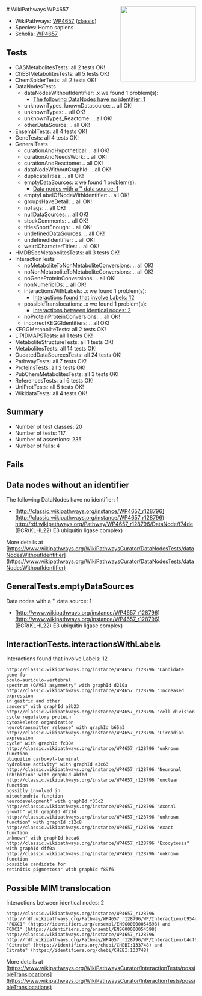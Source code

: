 <img style="float: right; width: 200px" src="https://upload.wikimedia.org/wikipedia/commons/thumb/8/83/Wplogo_with_text_500.png/640px-Wplogo_with_text_500.png" />
# WikiPathways WP4657

* WikiPathways: [WP4657](https://wikipathways.org/pathways/WP4657) ([classic](https://classic.wikipathways.org/instance/WP4657))
* Species: Homo sapiens
* Scholia: [WP4657](https://scholia.toolforge.org/wikipathways/WP4657)
## Tests
* CASMetabolitesTests: all 2 tests OK!
* ChEBIMetabolitesTests: all 5 tests OK!
* ChemSpiderTests: all 2 tests OK!
* DataNodesTests
    * dataNodesWithoutIdentifier: .x we found 1 problem(s):
        * [The following DataNodes have no identifier: 1](#d2d32fa0)
    * unknownTypes_knownDatasource: .. all OK!
    * unknownTypes: .. all OK!
    * unknownTypes_Reactome: .. all OK!
    * otherDataSource: .. all OK!
* EnsemblTests: all 4 tests OK!
* GeneTests: all 4 tests OK!
* GeneralTests
    * curationAndHypothetical: .. all OK!
    * curationAndNeedsWork: .. all OK!
    * curationAndReactome: .. all OK!
    * dataNodeWithoutGraphId: .. all OK!
    * duplicateTitles: .. all OK!
    * emptyDataSources: x we found 1 problem(s):
        * [Data nodes with a '' data source: 1](#3d121fcc)
    * emptyLabelOfNodeWithIdentifier: .. all OK!
    * groupsHaveDetail: .. all OK!
    * noTags: .. all OK!
    * nullDataSources: .. all OK!
    * stockComments: .. all OK!
    * titlesShortEnough: .. all OK!
    * undefinedDataSources: .. all OK!
    * undefinedIdentifier: .. all OK!
    * weirdCharacterTitles: .. all OK!
* HMDBSecMetabolitesTests: all 3 tests OK!
* InteractionTests
    * noMetaboliteToNonMetaboliteConversions: .. all OK!
    * noNonMetaboliteToMetaboliteConversions: .. all OK!
    * noGeneProteinConversions: .. all OK!
    * nonNumericIDs: .. all OK!
    * interactionsWithLabels: .x we found 1 problem(s):
        * [Interactions found that involve Labels: 12](#fe97a8ba)
    * possibleTranslocations: .x we found 1 problem(s):
        * [Interactions between identical nodes: 2](#1c118207)
    * noProteinProteinConversions: .. all OK!
    * incorrectKEGGIdentifiers: .. all OK!
* KEGGMetaboliteTests: all 2 tests OK!
* LIPIDMAPSTests: all 1 tests OK!
* MetaboliteStructureTests: all 1 tests OK!
* MetabolitesTests: all 14 tests OK!
* OudatedDataSourcesTests: all 24 tests OK!
* PathwayTests: all 7 tests OK!
* ProteinsTests: all 2 tests OK!
* PubChemMetabolitesTests: all 3 tests OK!
* ReferencesTests: all 6 tests OK!
* UniProtTests: all 5 tests OK!
* WikidataTests: all 4 tests OK!


## Summary

* Number of test classes: 20
* Number of tests: 117
* Number of assertions: 235
* Number of fails: 4

## Fails

<a name="d2d32fa0" />

## Data nodes without an identifier

The following DataNodes have no identifier: 1

* [http://classic.wikipathways.org/instance/WP4657_r128796](http://classic.wikipathways.org/instance/WP4657_r128796) http://rdf.wikipathways.org/Pathway/WP4657_r128796/DataNode/f74de (BCR(KLHL22) E3 
ubiquitin ligase complex)


More details at [https://www.wikipathways.org/WikiPathwaysCurator/DataNodesTests/dataNodesWithoutIdentifier](https://www.wikipathways.org/WikiPathwaysCurator/DataNodesTests/dataNodesWithoutIdentifier)

<a name="3d121fcc" />

## GeneralTests.emptyDataSources

Data nodes with a '' data source: 1

* [http://www.wikipathways.org/instance/WP4657_r128796](http://www.wikipathways.org/instance/WP4657_r128796) (BCR(KLHL22) E3 
ubiquitin ligase complex)


<a name="fe97a8ba" />

## InteractionTests.interactionsWithLabels

Interactions found that involve Labels: 12
```
http://classic.wikipathways.org/instance/WP4657_r128796 "Candidate gene for
oculo-auriculo-vertebral 
spectrum (OAVS) asymmetry" with graphId d210a
http://classic.wikipathways.org/instance/WP4657_r128796 "Increased expression
in gastric and other
cancers" with graphId a8b23
http://classic.wikipathways.org/instance/WP4657_r128796 "cell division cycle regulatory protein
cytoskeleton organization
neurotransmitter release" with graphId b65a3
http://classic.wikipathways.org/instance/WP4657_r128796 "Circadian 
expression
cycle" with graphId fc30e
http://classic.wikipathways.org/instance/WP4657_r128796 "unknown function
ubiquitin carboxyl-terminal 
hydrolase activity" with graphId e3c63
http://classic.wikipathways.org/instance/WP4657_r128796 "Neuronal inhibition" with graphId abfbd
http://classic.wikipathways.org/instance/WP4657_r128796 "unclear function
possibly involved in 
mitochondria function
neurodevelopment" with graphId f35c2
http://classic.wikipathways.org/instance/WP4657_r128796 "Axonal growth" with graphId df21d
http://classic.wikipathways.org/instance/WP4657_r128796 "unknown
function" with graphId c12c8
http://classic.wikipathways.org/instance/WP4657_r128796 "exact function 
unknown" with graphId beca6
http://classic.wikipathways.org/instance/WP4657_r128796 "Exocytosis" with graphId dff0a
http://classic.wikipathways.org/instance/WP4657_r128796 "unknown function
possible candidate for
retinitis pigmentosa" with graphId f89f6
```

<a name="1c118207" />

## Possible MIM translocation

Interactions between identical nodes: 2
```
http://classic.wikipathways.org/instance/WP4657_r128796 http://rdf.wikipathways.org/Pathway/WP4657_r128796/WP/Interaction/b954e "FOXC1" (https://identifiers.org/ensembl/ENSG00000054598) and 
FOXC1" (https://identifiers.org/ensembl/ENSG00000054598)
http://classic.wikipathways.org/instance/WP4657_r128796 http://rdf.wikipathways.org/Pathway/WP4657_r128796/WP/Interaction/b4cf6 "Citrate" (https://identifiers.org/chebi/CHEBI:133748) and 
Citrate" (https://identifiers.org/chebi/CHEBI:133748)
```

More details at [https://www.wikipathways.org/WikiPathwaysCurator/InteractionTests/possibleTranslocations](https://www.wikipathways.org/WikiPathwaysCurator/InteractionTests/possibleTranslocations)


